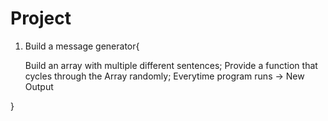 # Project

1. Build a message generator{
    
    Build an array with multiple different sentences;
    Provide a function that cycles through the Array randomly;
    Everytime program runs -> New Output

}